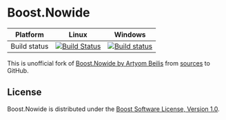 Boost.Nowide
============

Platform | Linux | Windows
---------|-------|--------
Build status | [![Build Status](https://travis-ci.org/halex2005/boost-nowide.svg?branch=master)](https://travis-ci.org/halex2005/boost-nowide) | [![Build status](https://ci.appveyor.com/api/projects/status/aiws63sj305to99g?svg=true)](https://ci.appveyor.com/project/halex2005/boost-nowide)

This is unofficial fork of [Boost.Nowide by Artyom Beilis](http://cppcms.com/files/nowide/html/) from [sources](http://cppcms.com/files/nowide/) to GitHub.

License
-------

Boost.Nowide is distributed under the [Boost Software License, Version 1.0](LICENSE).